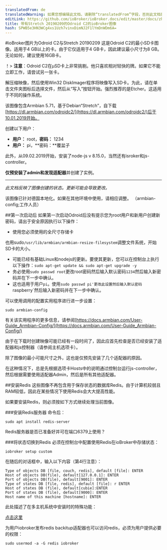 ```yaml
---
translatedFrom: de
translatedWarning: 如果您想编辑此文档，请删除“translatedFrom”字段，否则此文档将再次自动翻译
editLink: https://github.com/ioBroker/ioBroker.docs/edit/master/docs/zh-cn/downloads/ioBroker_Image_OdroidC2_20190209_stretch.md
title: 带有Stretch 20190209的Odroid C2的ioBroker图像
hash: SPWB5e3HN3WCg4xs1Uzh7vinxDimNJ2F1lYmDnWDm6A=
---
```

#ioBroker图片为Odroid C2与Stretch 20190209
这是Odroid C2的最小SD卡图像。适用于4 GB以上的卡。由于它仅适用于4 GB卡，因此建议最小尺寸为8 GB。无论如何，建议使用16GB卡。

！> **注意**：Odroid C2在μSD卡上非常挑剔。他只喜欢相对轻快的牌。如果它不能立即工作，请尝试另一张卡。

解压缩映像，然后使用Win32 DiskImager程序将映像写入SD卡。为此，请在单击文件夹图标后选择文件，然后从“写入”按钮开始。强烈推荐的是Etcher。这适用于不同的操作系统。

该图像包含Armbian 5.71，基于Debian“Stretch”，自下载[https://dl.armbian.com/odroidc2/](https://dl.armbian.com/odroidc2/)后于10.01.2019开始。

创建以下用户：

 -  **用户：** root，**密码：** 1234
 -  **用户：** pi，**密码：**覆盆子

此外，从09.02.2019开始，安装了node-js v 8.15.0，当然还有isroker和js-controller。

**仅预安装了admin和发现适配器**并创建了实例。

-----------------

*此文档反映了图像创建的状态。更新可能会导致更改。*

该图像已针对德国本地化。如果在其他环境中使用，请相应调整。 （armbian-config;工作人员）

##第一次启动后
如果第一次启动Odroid后没有提示您为root用户和新用户创建新密码，请出于安全原因执行以下操作：

 - 使用您必须使用的全尺寸存储卡

也用sudo`/usr/lib/armbian/armbian-resize-filesystem`调整文件系统，开始SD卡的大小。

 - 可能已经有基础Linux和nodejs的更新。要使其更新，您可以在控制台上执行以下操作：`sudo apt-get update && sudo apt-get upgrade -y`
 - 务必使用`sudo passwd root`更改root密码然后输入默认密码`1234`然后输入新密码并在下一步中确认。
 - 这也适用于用户`pi`。使用`sudo passwd pi'更改此设置然后输入默认密码`raspberry`然后输入新密码并在下一步中确认。

可以使用调用的配置实用程序进行进一步设置：

`sudo armbian-config`

有关该实用程序的更多信息，请参阅[https://docs.armbian.com/User-Guide_Armbian-Config/](https://docs.armbian.com/User-Guide_Armbian-Config/)

由于在下载时创建映像可能已经有一段时间了，因此应首先检查是否已经安装了适配器和js控制器（请参阅主机选项卡）。

除了图像的最小可能尺寸之外，这也是仅预先安装了几个适配器的原因。

在这种情况下，总是先根据选项卡Hosts中的说明通过控制台运行js-controller，然后根据需要使用适配器Admin，然后是所有其他适配器。

##安装Redis
这些图像不再包含用于保存状态的数据库Redis。由于计算机较弱且RAM较低，因此在某些情况下使用Redis会大大提高性能。

如果要安装Redis，则必须按如下方式继续处理当前图像。

###安装Redis服务器
命令后：

`sudo apt install redis-server`

Redis服务器是否已准备好并可在端口6379上使用？

###将状态切换到Redis
必须在控制台中配置使用Redis在ioBroker中存储状态：

`iobroker setup custom`

在随后的对话框中，输入以下内容（第4行注意）：

```
Type of objects DB [file, couch, redis], default [file]: ENTER
Host of objects DB(file), default[127.0.0.1]: ENTER
Port of objects DB(file), default[9001]: ENTER
Type of states DB [file, redis], default [file]: r ENTER
Host of states DB (file), default[cubie]:ENTER
Port of states DB (file), default[9000]: ENTER
Host name of this machine [hostname]: ENTER
```

此处描述了在多主机系统中安装时的特殊功能：

[点击这里](config/multihost.md)

为用户iobroker发布redis backitup适配器也可以访问redis，必须为用户提供必要的权限：

`sudo usermod -a -G redis iobroker`